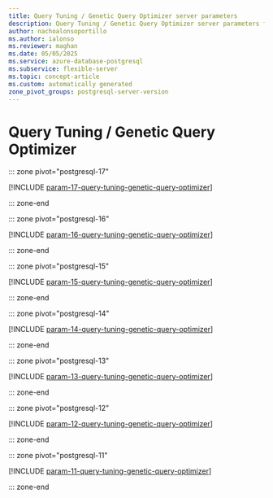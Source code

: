 ```yaml
---
title: Query Tuning / Genetic Query Optimizer server parameters
description: Query Tuning / Genetic Query Optimizer server parameters for Azure Database for PostgreSQL flexible server.
author: nachoalonsoportillo
ms.author: ialonso
ms.reviewer: maghan
ms.date: 05/05/2025
ms.service: azure-database-postgresql
ms.subservice: flexible-server
ms.topic: concept-article
ms.custom: automatically generated
zone_pivot_groups: postgresql-server-version
---
```

# Query Tuning / Genetic Query Optimizer


::: zone pivot="postgresql-17"

[!INCLUDE [param-17-query-tuning-genetic-query-optimizer](./includes/param-17-query-tuning-genetic-query-optimizer.md)]

::: zone-end


::: zone pivot="postgresql-16"

[!INCLUDE [param-16-query-tuning-genetic-query-optimizer](./includes/param-16-query-tuning-genetic-query-optimizer.md)]

::: zone-end


::: zone pivot="postgresql-15"

[!INCLUDE [param-15-query-tuning-genetic-query-optimizer](./includes/param-15-query-tuning-genetic-query-optimizer.md)]

::: zone-end


::: zone pivot="postgresql-14"

[!INCLUDE [param-14-query-tuning-genetic-query-optimizer](./includes/param-14-query-tuning-genetic-query-optimizer.md)]

::: zone-end


::: zone pivot="postgresql-13"

[!INCLUDE [param-13-query-tuning-genetic-query-optimizer](./includes/param-13-query-tuning-genetic-query-optimizer.md)]

::: zone-end


::: zone pivot="postgresql-12"

[!INCLUDE [param-12-query-tuning-genetic-query-optimizer](./includes/param-12-query-tuning-genetic-query-optimizer.md)]

::: zone-end


::: zone pivot="postgresql-11"

[!INCLUDE [param-11-query-tuning-genetic-query-optimizer](./includes/param-11-query-tuning-genetic-query-optimizer.md)]

::: zone-end


